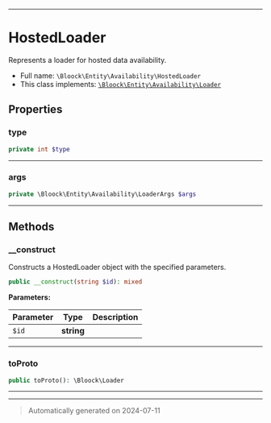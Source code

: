 ***

# HostedLoader

Represents a loader for hosted data availability.



* Full name: `\Bloock\Entity\Availability\HostedLoader`
* This class implements:
[`\Bloock\Entity\Availability\Loader`](./Loader.md)



## Properties


### type



```php
private int $type
```






***

### args



```php
private \Bloock\Entity\Availability\LoaderArgs $args
```






***

## Methods


### __construct

Constructs a HostedLoader object with the specified parameters.

```php
public __construct(string $id): mixed
```








**Parameters:**

| Parameter | Type | Description |
|-----------|------|-------------|
| `$id` | **string** |  |





***

### toProto



```php
public toProto(): \Bloock\Loader
```












***


***
> Automatically generated on 2024-07-11
